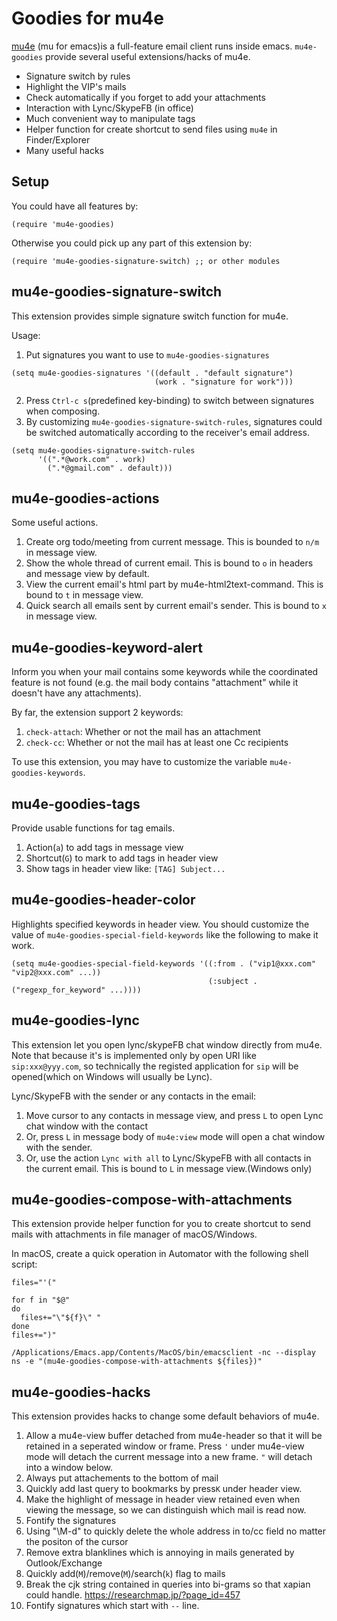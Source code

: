 Goodies for mu4e
================

[mu4e](https://github.com/djcb/mu) (mu for emacs)is a full-feature email
client runs inside emacs. `mu4e-goodies` provide several useful
extensions/hacks of mu4e.

- Signature switch by rules
- Highlight the VIP's mails
- Check automatically if you forget to add your attachments
- Interaction with Lync/SkypeFB (in office)
- Much convenient way to manipulate tags
- Helper function for create shortcut to send files using `mu4e` in
  Finder/Explorer
- Many useful hacks 

Setup
-----

You could have all features by: 
```
(require 'mu4e-goodies)
```

Otherwise you could pick up any part of this extension by:
```
(require 'mu4e-goodies-signature-switch) ;; or other modules
```


mu4e-goodies-signature-switch
-----------------------------

This extension provides simple signature switch function for mu4e.

Usage:

1. Put signatures you want to use to `mu4e-goodies-signatures`
```
(setq mu4e-goodies-signatures '((default . "default signature")
                                (work . "signature for work")))
```
2. Press `Ctrl-c s`(predefined key-binding) to switch between
   signatures when composing.
3. By customizing `mu4e-goodies-signature-switch-rules`, signatures
   could be switched automatically according to the receiver's email
   address.
```
(setq mu4e-goodies-signature-switch-rules
      '((".*@work.com" . work)
        (".*@gmail.com" . default)))
```


mu4e-goodies-actions
--------------------

Some useful actions.

1. Create org todo/meeting from current message. This is bounded to
   `n/m` in message view.
2. Show the whole thread of current email. This is bound to `o` in
   headers and message view by default.
3. View the current email's html part by mu4e-html2text-command. This
   is bound to `t` in message view.
4. Quick search all emails sent by current email's sender. This is
   bound to `x` in message view.

mu4e-goodies-keyword-alert
--------------------------

Inform you when your mail contains some keywords while the coordinated
feature is not found (e.g. the mail body contains "attachment" while it
doesn't have any attachments).

By far, the extension support 2 keywords:

1. `check-attach`: Whether or not the mail has an attachment
2. `check-cc`: Whether or not the mail has at least one Cc recipients

To use this extension, you may have to customize the variable
`mu4e-goodies-keywords`.

mu4e-goodies-tags
--------------------------

Provide usable functions for tag emails.

1. Action(`a`) to add tags in message view
2. Shortcut(`G`) to mark to add tags in header view
3. Show tags in header view like: `[TAG] Subject...`

mu4e-goodies-header-color
--------------------------

Highlights specified keywords in header view. You should customize the
value of `mu4e-goodies-special-field-keywords` like the following to
make it work.

```
(setq mu4e-goodies-special-field-keywords '((:from . ("vip1@xxx.com" "vip2@xxx.com" ...))
                                            (:subject . ("regexp_for_keyword" ...))))
```

mu4e-goodies-lync
-----------------

This extension let you open lync/skypeFB chat window directly from mu4e.
Note that because it's is implemented only by open URI like
`sip:xxx@yyy.com`, so technically the registed application for `sip`
will be opened(which on Windows will usually be Lync).

Lync/SkypeFB with the sender or any contacts in the email:

1. Move cursor to any contacts in message view, and press `L` to open
   Lync chat window with the contact
2. Or, press `L` in message body of `mu4e:view` mode will open a chat
   window with the sender.
3. Or, use the action `Lync with all` to Lync/SkypeFB with all contacts
   in the current email. This is bound to `L` in message view.(Windows
   only)



mu4e-goodies-compose-with-attachments
-----------------

This extension provide helper function for you to create shortcut to
send mails with attachments in file manager of macOS/Windows.

In macOS, create a quick operation in Automator with the following shell
script:

```
files="'("

for f in "$@"
do
  files+="\"${f}\" "
done
files+=")"

/Applications/Emacs.app/Contents/MacOS/bin/emacsclient -nc --display ns -e "(mu4e-goodies-compose-with-attachments ${files})"
```

mu4e-goodies-hacks
------------------

This extension provides hacks to change some default behaviors of mu4e.

1. Allow a mu4e-view buffer detached from mu4e-header so that it will be
   retained in a seperated window or frame. Press `'` under mu4e-view
   mode will detach the current message into a new frame. `"` will
   detach into a window below.
2. Always put attachements to the bottom of mail
3. Quickly add last query to bookmarks by press`K` under header view.
4. Make the highlight of message in header view retained even when
   viewing the message, so we can distinguish which mail is read now.
5. Fontify the signatures
6. Using "\M-d" to quickly delete the whole address in to/cc field no
   matter the positon of the cursor 
7. Remove extra blanklines which is annoying in mails generated by
   Outlook/Exchange
8. Quickly add(`M`)/remove(`M`)/search(`k`) flag to mails
9. Break the cjk string contained in queries into bi-grams so that
    xapian could handle. https://researchmap.jp/?page_id=457
10. Fontify signatures which start with `--` line.

